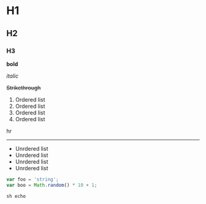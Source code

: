 H1
==

H2
--

### H3

**bold**

*italic*

~~Strikethrough~~

1.	Ordered list
2.	Ordered list
3.	Ordered list
4.	Ordered list

hr

---

-	Unrdered list
-	Unrdered list
-	Unrdered list
-	Unrdered list

```javascript
var foo = 'string';
var boo = Math.random() * 10 + 1;
```

`sh
echo
`
